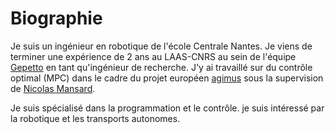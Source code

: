 # Biographie

Je suis un ingénieur en robotique de l'école Centrale Nantes. Je viens de terminer une expérience de 2 ans au LAAS-CNRS au sein de l'équipe [Gepetto](https://www.laas.fr/fr/equipes/gepetto/) en tant qu'ingénieur de recherche. J'y ai travaillé sur du contrôle optimal (MPC) dans le cadre du projet européen [agimus](https://www.agimus-project.eu/) sous la supervision de [Nicolas Mansard](https://gepettoweb.laas.fr/index.php/Members/NicolasMansard).

Je suis spécialisé dans la programmation et le contrôle. je suis intéressé par la robotique et les transports autonomes.